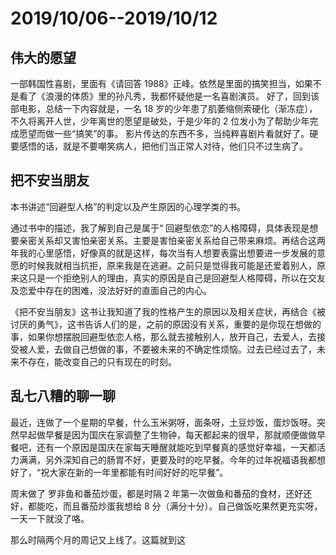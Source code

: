 # 2019/10/06--2019/10/12

## 伟大的愿望

一部韩国性喜剧，里面有《请回答 1988》正峰。依然是里面的搞笑担当，如果不是看了《浪漫的体质》里的孙凡秀，我都怀疑他是一名喜剧演员。
好了，回到该部电影，总结一下内容就是，一名 18 岁的少年患了肌萎缩侧索硬化（渐冻症），不久将离开人世，少年离世的愿望是破处，于是少年的 2 位发小为了帮助少年完成愿望而做一些“搞笑”的事。
影片传达的东西不多，当纯粹喜剧片看就好了。硬要感悟的话，就是不要嘲笑病人，把他们当正常人对待，他们只不过生病了。

## 把不安当朋友

本书讲述“回避型人格”的判定以及产生原因的心理学类的书。

通过书中的描述，我了解到自己是属于“ 回避型依恋”的人格障碍，具体表现是想要亲密关系却又害怕亲密关系。主要是害怕亲密关系给自己带来麻烦。再结合这两年我的心里感悟，好像真的就是这样，每次当有人想要表露出想要进一步发展的意愿的时候我就相当抗拒，原来我是在逃避。之前只是觉得我可能是还爱着别人，原来这只是一个拒绝别人的理由，真实的原因是自己是回避型人格障碍，所以在交友及恋爱中存在的困难，没法好好的直面自己的内心。

《把不安当朋友》这书让我知道了我的性格产生的原因以及相关症状，再结合《被讨厌的勇气》，这书告诉人们的是，之前的原因没有关系，重要的是你现在想做的事，如果你想摆脱回避型依恋人格，那么就去接触别人，放开自己，去爱人，去接受被人爱，去做自己想做的事，不要被未来的不确定性烦恼。过去已经过去了，未来不存在，能改变自己的只有现在的时刻。

## 乱七八糟的聊一聊

最近，连做了一个星期的早餐，什么玉米粥呀，面条呀，土豆炒饭，蛋炒饭呀。突然早起做早餐是因为国庆在家调整了生物钟，每天都起来的很早，那就顺便做做早餐吧，还有一个原因是国庆在家每天睡醒就能吃到早餐真的感觉好幸福，一天都活力满满，另外深知自己的肠胃不好，更要及时的吃早餐。今年的过年祝福语我都想好了，“祝大家在新的一年里都能有时间好好的吃早餐”。

周末做了 罗非鱼和番茄炒蛋，都是时隔 2 年第一次做鱼和番茄的食材，还好还好，都能吃，而且番茄炒蛋我想给 8 分（满分十分）。自己做饭吃果然更充实呀，一天一下就没了咯。

那么时隔两个月的周记又上线了。这篇就到这

